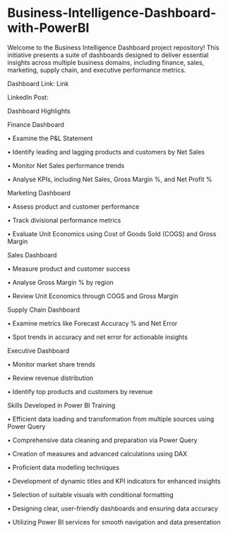 # Business-Intelligence-Dashboard-with-PowerBI

Welcome to the Business Intelligence Dashboard project repository! This initiative presents a suite of dashboards designed to deliver essential insights across multiple business domains, including finance, sales, marketing, supply chain, and executive performance metrics.


Dashboard Link: Link

LinkedIn Post: 


Dashboard Highlights



Finance Dashboard

•	Examine the P&L Statement

•	Identify leading and lagging products and customers by Net Sales

•	Monitor Net Sales performance trends

•	Analyse KPIs, including Net Sales, Gross Margin %, and Net Profit %




Marketing Dashboard

•	Assess product and customer performance

•	Track divisional performance metrics


•	Evaluate Unit Economics using Cost of Goods Sold (COGS) and Gross Margin




Sales Dashboard

•	Measure product and customer success

•	Analyse Gross Margin % by region

•	Review Unit Economics through COGS and Gross Margin




Supply Chain Dashboard

•	Examine metrics like Forecast Accuracy % and Net Error

•	Spot trends in accuracy and net error for actionable insights





Executive Dashboard

•	Monitor market share trends

•	Review revenue distribution


•	Identify top products and customers by revenue




Skills Developed in Power BI Training

•	Efficient data loading and transformation from multiple sources using Power Query

•	Comprehensive data cleaning and preparation via Power Query


•	Creation of measures and advanced calculations using DAX

•	Proficient data modelling techniques


•	Development of dynamic titles and KPI indicators for enhanced insights

•	Selection of suitable visuals with conditional formatting


•	Designing clear, user-friendly dashboards and ensuring data accuracy

•	Utilizing Power BI services for smooth navigation and data presentation


